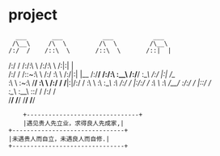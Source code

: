 # project
      ___       ___           ___           ___     
     /\__\     /\  \         /\  \         /\__\    
    /:/  /    /::\  \       /::\  \       /::|  |   
   /:/  /    /:/\:\  \     /:/\:\  \     /:|:|  |   
  /:/  /    /::\~\:\  \   /:/  \:\  \   /:/|:|  |__ 
 /:/__/    /:/\:\ \:\__\ /:/__/ \:\__\ /:/ |:| /\__\
 \:\  \    \:\~\:\ \/__/ \:\  \ /:/  / \/__|:|/:/  /
  \:\  \    \:\ \:\__\    \:\  /:/  /      |:/:/  / 
   \:\  \    \:\ \/__/     \:\/:/  /       |::/  /  
    \:\__\    \:\__\        \::/  /        /:/  /   
     \/__/     \/__/         \/__/         \/__/ 

        +-------------------------------+
        |遇见贵人先立业，求得良人先成家,|
	+-------------------------------+
	|未遇贵人而自立，未遇良人而自修.|
	+-------------------------------+


